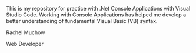 This is my repository for practice with .Net Console Applications with Visual Studio Code. 
Working with Console Applications has helped me develop a better understanding of fundamental Visual Basic (VB) syntax.

Rachel Muchow

Web Developer
